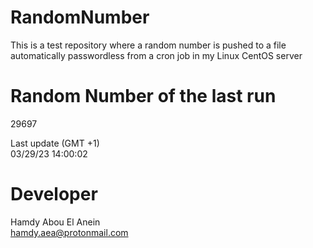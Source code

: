 # RandomNumber    
This is a test repository where a random number is pushed to a file automatically passwordless from a cron job in my Linux CentOS server    
# Random Number of the last run   
29697
      
Last update (GMT +1)    
03/29/23 14:00:02
# Developer    
Hamdy Abou El Anein   
hamdy.aea@protonmail.com
